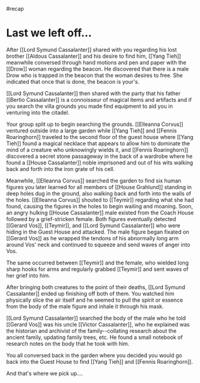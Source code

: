 #recap 
# Last we left off...
After [[Lord Symund Cassalanter]] shared with you regarding his lost brother [[Aldous Cassalanter]] and his desire to find him, [[Yang Tieh]] meanwhile conversed through hand motions and pen and paper with the [[Drow]] woman regarding the beacon. He discovered that there is a male Drow who is trapped in the beacon that the woman desires to free. She indicated that once that is done, the beacon is your's.

[[Lord Symund Cassalanter]] then shared with the party that his father [[Bertio Cassalanter]] is a connoisseur of magical items and artifacts and if you search the villa grounds you made find equipment to aid you in venturing into the citadel.

Your group split up to begin searching the grounds. [[Elleanna Corvus]] ventured outside into a large garden while [[Yang Tieh]] and [[Fennis Roaringhorn]] traveled to the second floor of the guest house where [[Yang Tieh]] found a magical necklace that appears to allow him to dominate the mind of a creature who unknowingly wields it, and [[Fennis Roaringhorn]] discovered a secret stone passageway in the back of a wardrobe where he found a [[House Cassalanter]] noble imprisoned and out of his wits walking back and forth into the iron grate of his cell.

Meanwhile, [[Elleanna Corvus]] searched the garden to find six human figures you later learned for all members of [[House Grahlund]] standing in deep holes dug in the ground, also walking back and forth into the walls of the holes. [[Elleanna Corvus]] shouted to [[Teymir]] regarding what she had found, causing the figures in the holes to begin wailing and moaning. Soon, an angry hulking [[House Cassalanter]] male existed from the Coach House followed by a grief-stricken female. Both figures eventually detected [[Gerard Vos]], [[Teymir]], and [[Lord Symund Cassalanter]] who were hiding in the Guest House and attacked. The male figure began fixated on [[Gerard Vos]] as he wrapped the tendons of his abnormally long arm around Vos' neck and continued to squeeze and send waves of anger into Vos.

The same occurred between [[Teymir]] and the female, who wielded long sharp hooks for arms and regularly grabbed [[Teymir]] and sent waves of her grief into him.

After bringing both creatures to the point of their deaths, [[Lord Symund Cassalanter]] ended up finishing off both of them. You watched him physically slice the air itself and he seemed to pull the spirit or essence from the body of the male figure and inhale it through his mask.

[[Lord Symund Cassalanter]] searched the body of the male who he told [[Gerard Vos]] was his uncle [[Victor Cassalanter]], who he explained was the historian and archivist of the family--collating research about the ancient family, updating family trees, etc. He found a small notebook of research notes on the body that he took with him.

You all conversed back in the garden where you decided you would go back into the Guest House to find [[Yang Tieh]] and [[Fennis Roaringhorn]].

And that's where we pick up....



